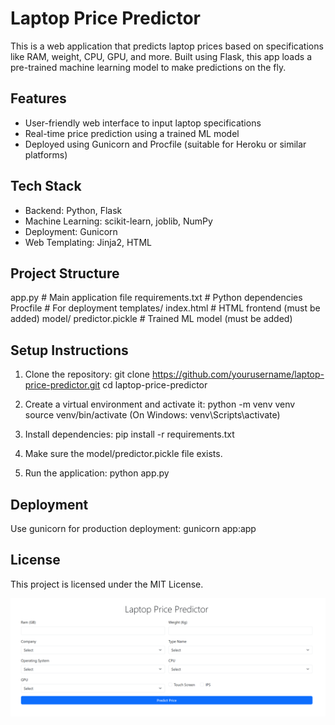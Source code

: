
Laptop Price Predictor
======================

This is a web application that predicts laptop prices based on specifications like RAM, weight, CPU, GPU, and more. Built using Flask, this app loads a pre-trained machine learning model to make predictions on the fly.

Features
--------
- User-friendly web interface to input laptop specifications
- Real-time price prediction using a trained ML model
- Deployed using Gunicorn and Procfile (suitable for Heroku or similar platforms)

Tech Stack
----------
- Backend: Python, Flask
- Machine Learning: scikit-learn, joblib, NumPy
- Deployment: Gunicorn
- Web Templating: Jinja2, HTML

Project Structure
-----------------
app.py                # Main application file
requirements.txt      # Python dependencies
Procfile              # For deployment
templates/
    index.html        # HTML frontend (must be added)
model/
    predictor.pickle  # Trained ML model (must be added)

Setup Instructions
------------------
1. Clone the repository:
   git clone https://github.com/yourusername/laptop-price-predictor.git
   cd laptop-price-predictor

2. Create a virtual environment and activate it:
   python -m venv venv
   source venv/bin/activate   (On Windows: venv\Scripts\activate)

3. Install dependencies:
   pip install -r requirements.txt

4. Make sure the model/predictor.pickle file exists.

5. Run the application:
   python app.py

Deployment
----------
Use gunicorn for production deployment:
   gunicorn app:app

License
-------
This project is licensed under the MIT License.

![Laptop Price Predictor Screenshot](https://raw.githubusercontent.com/RavinduTharanga/LaptopPricePredictor/main/LaptopPricePredictor-master/Screenshot%202025-05-22%20135225.png)
